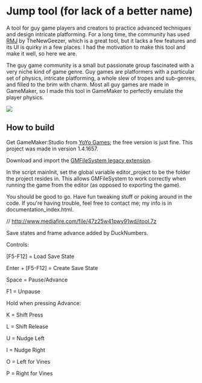 Jump tool (for lack of a better name)
===

A tool for guy game players and creators to practice advanced techniques and design intricate platforming. For a long time, the community has used <a href="http://delicious-fruit.com/ratings/game_details.php?id=12455">RMJ</a> by TheNewGeezer, which is a great tool, but it lacks a few features and its UI is quirky in a few places. I had the motivation to make this tool and make it well, so here we are.

The guy game community is a small but passionate group fascinated with a very niche kind of game genre. Guy games are platformers with a particular set of physics, intricate platforming, a whole slew of tropes and sub-genres, and filled to the brim with charm. Most all guy games are made in GameMaker, so I made this tool in GameMaker to perfectly emulate the player physics.

![](http://i.imgur.com/nhoLqV1.png)

How to build
---
Get GameMaker:Studio from <a href="http://www.yoyogames.com/">YoYo Games</a>; the free version is just fine. This project was made in version 1.4.1657.

Download and import the <a href="http://gmc.yoyogames.com/index.php?showtopic=567528">GMFileSystem legacy extension</a>.

In the script mainInit, set the global variable editor_project to be the folder the project resides in. This allows GMFileSystem to work correctly when running the game from the editor (as opposed to exporting the game).

You should be good to go. Have fun tweaking stuff or poking around in the code. If you're having trouble, feel free to contact me; my info is in documentation_index.html.

//
http://www.mediafire.com/file/47z25w41pwy91wd/jtool.7z

Save states and frame advance added by DuckNumbers.

Controls: 

[F5-F12] = Load Save State
 
Enter + [F5-F12] = Create Save State

Space = Pause/Advance

F1 = Unpause

Hold when pressing Advance:

K = Shift Press

L = Shift Release

U = Nudge Left

I = Nudge Right

O = Left for Vines

P = Right for Vines
